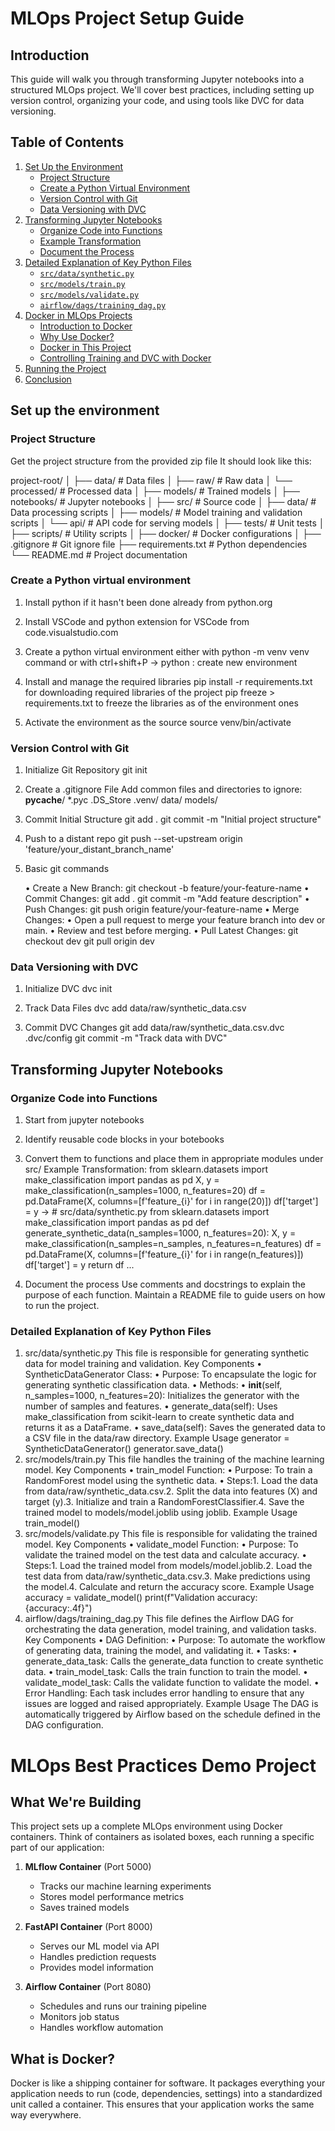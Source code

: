 # MLOps Project Setup Guide

## Introduction

This guide will walk you through transforming Jupyter notebooks into a structured MLOps project. We'll cover best practices, including setting up version control, organizing your code, and using tools like DVC for data versioning.

## Table of Contents

1. [Set Up the Environment](#set-up-the-environment)
    - [Project Structure](#project-structure)
    - [Create a Python Virtual Environment](#create-a-python-virtual-environment)
    - [Version Control with Git](#version-control-with-git)
   - [Data Versioning with DVC](#data-versioning-with-dvc)
2. [Transforming Jupyter Notebooks](#transforming-jupyter-notebooks)
   - [Organize Code into Functions](#organize-code-into-functions)
   - [Example Transformation](#example-transformation)
   - [Document the Process](#document-the-process)
3. [Detailed Explanation of Key Python Files](#detailed-explanation-of-key-python-files)
   - [`src/data/synthetic.py`](#srcdatasyntheticpy)
   - [`src/models/train.py`](#srcmodelstrainpy)
   - [`src/models/validate.py`](#srcmodelsvalidatepy)
   - [`airflow/dags/training_dag.py`](#airflowdagstraining_dagpy)
4. [Docker in MLOps Projects](#docker-in-mlops-projects)
   - [Introduction to Docker](#introduction-to-docker)
   - [Why Use Docker?](#why-use-docker)
   - [Docker in This Project](#docker-in-this-project)
   - [Controlling Training and DVC with Docker](#controlling-training-and-dvc-with-docker)
5. [Running the Project](#running-the-project)
6. [Conclusion](#conclusion)

## Set up the environment

### Project Structure

Get the project structure from the provided zip file
It should look like this:

project-root/
│
├── data/                   # Data files
│   ├── raw/                # Raw data
│   └── processed/          # Processed data
│
├── models/                 # Trained models
│
├── notebooks/              # Jupyter notebooks
│
├── src/                    # Source code
│   ├── data/               # Data processing scripts
│   ├── models/             # Model training and validation scripts
│   └── api/                # API code for serving models
│
├── tests/                  # Unit tests
│
├── scripts/                # Utility scripts
│
├── docker/                 # Docker configurations
│
├── .gitignore              # Git ignore file
├── requirements.txt        # Python dependencies
└── README.md               # Project documentation

### Create a Python virtual environment

1. Install python if it hasn't been done already
    from python.org

2. Install VSCode and python extension for VSCode
    from code.visualstudio.com

3. Create a python virtual environment
    either with python -m venv venv command
    or with ctrl+shift+P -> python : create new environment

4. Install and manage the required libraries
    pip install -r requirements.txt for downloading required libraries of the project
    pip freeze > requirements.txt to freeze the libraries as of the environment ones

5. Activate the environment as the source
    source venv/bin/activate

### Version Control with Git

1. Initialize Git Repository
    git init

2. Create a .gitignore File
    Add common files and directories to ignore:
    __pycache__/
    *.pyc
    .DS_Store
    .venv/
    data/
    models/

3. Commit Initial Structure
   git add .
   git commit -m "Initial project structure"

4. Push to a distant repo
   git push --set-upstream origin 'feature/your_distant_branch_name'

5. Basic git commands

    •  Create a New Branch:
    git checkout -b feature/your-feature-name
    •  Commit Changes:
    git add .
    git commit -m "Add feature description"
    •  Push Changes:
    git push origin feature/your-feature-name
    •  Merge Changes:
    •  Open a pull request to merge your feature branch into dev or main.
    •  Review and test before merging.
    •  Pull Latest Changes:
    git checkout dev
    git pull origin dev

### Data Versioning with DVC

1. Initialize DVC
   dvc init

2. Track Data Files
   dvc add data/raw/synthetic_data.csv

3. Commit DVC Changes
   git add data/raw/synthetic_data.csv.dvc .dvc/config
   git commit -m "Track data with DVC"

##  Transforming Jupyter Notebooks

### Organize Code into Functions
1. Start from jupyter notebooks
2. Identify reusable code blocks in your botebooks
3. Convert them to functions and place them in appropriate modules under src/
    Example Transformation:
            from sklearn.datasets import make_classification
            import pandas as pd
            X, y = make_classification(n_samples=1000, n_features=20)
            df = pd.DataFrame(X, columns=[f'feature_{i}' for i in range(20)])
            df['target'] = y
    ->    # src/data/synthetic.py
            from sklearn.datasets import make_classification
            import pandas as pd
            def generate_synthetic_data(n_samples=1000, n_features=20):
                X, y = make_classification(n_samples=n_samples, n_features=n_features)
                df = pd.DataFrame(X, columns=[f'feature_{i}' for i in range(n_features)])
                df['target'] = y
                return df
                ...

4. Document the process
    Use comments and docstrings to explain the purpose of each function.
    Maintain a README file to guide users on how to run the project.

### Detailed Explanation of Key Python Files

1. src/data/synthetic.py
    This file is responsible for generating synthetic data for model training and validation.
    Key Components
        •  SyntheticDataGenerator Class:
        •  Purpose: To encapsulate the logic for generating synthetic classification data.
        •  Methods:
            •  __init__(self, n_samples=1000, n_features=20): Initializes the generator with the number of samples and features.
            •  generate_data(self): Uses make_classification from scikit-learn to create synthetic data and returns it as a DataFrame.
            •  save_data(self): Saves the generated data to a CSV file in the data/raw directory.
    Example Usage
        generator = SyntheticDataGenerator()
        generator.save_data()
2. src/models/train.py
    This file handles the training of the machine learning model.
    Key Components
        •  train_model Function:
        •  Purpose: To train a RandomForest model using the synthetic data.
        •  Steps:1. Load the data from data/raw/synthetic_data.csv.2. Split the data into features (X) and target (y).3. Initialize and train a RandomForestClassifier.4. Save the trained model to models/model.joblib using joblib.
    Example Usage
        train_model()
3. src/models/validate.py
    This file is responsible for validating the trained model.
    Key Components
        •  validate_model Function:
        •  Purpose: To validate the trained model on the test data and calculate accuracy.
        •  Steps:1. Load the trained model from models/model.joblib.2. Load the test data from data/raw/synthetic_data.csv.3. Make predictions using the model.4. Calculate and return the accuracy score.
    Example Usage
        accuracy = validate_model()
        print(f"Validation accuracy: {accuracy:.4f}")
4. airflow/dags/training_dag.py
    This file defines the Airflow DAG for orchestrating the data generation, model training, and validation tasks.
    Key Components
        •  DAG Definition:
        •  Purpose: To automate the workflow of generating data, training the model, and validating it.
        •  Tasks:
            •  generate_data_task: Calls the generate_data function to create synthetic data.
            •  train_model_task: Calls the train function to train the model.
            •  validate_model_task: Calls the validate function to validate the model.
            •  Error Handling: Each task includes error handling to ensure that any issues are logged and raised appropriately.
    Example Usage
        The DAG is automatically triggered by Airflow based on the schedule defined in the DAG configuration.


# MLOps Best Practices Demo Project

## What We're Building

This project sets up a complete MLOps environment using Docker containers. Think of containers as isolated boxes, each running a specific part of our application:

1. **MLflow Container** (Port 5000)
   - Tracks our machine learning experiments
   - Stores model performance metrics
   - Saves trained models
   
2. **FastAPI Container** (Port 8000)
   - Serves our ML model via API
   - Handles prediction requests
   - Provides model information

3. **Airflow Container** (Port 8080)
   - Schedules and runs our training pipeline
   - Monitors job status
   - Handles workflow automation

## What is Docker?

Docker is like a shipping container for software. It packages everything your application needs to run (code, dependencies, settings) into a standardized unit called a container. This ensures that your application works the same way everywhere.


